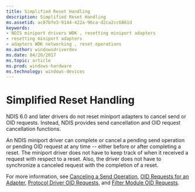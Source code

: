 ```yaml
---
title: Simplified Reset Handling
description: Simplified Reset Handling
ms.assetid: ac07bfe3-9144-422a-96ca-d2ca2cc6861d
keywords:
- NDIS miniport drivers WDK , resetting miniport adapters
- resetting miniport adapters
- adapters WDK networking , reset operations
ms.author: windowsdriverdev
ms.date: 04/20/2017
ms.topic: article
ms.prod: windows-hardware
ms.technology: windows-devices
---
```


# Simplified Reset Handling





NDIS 6.0 and later drivers do not reset miniport adapters to cancel send or OID requests. Instead, NDIS provides send cancellation and OID request cancellation functions.

An NDIS miniport driver can complete or cancel a pending send operation or pending OID request at any time -- either before or after completing a reset. The miniport driver does not have to keep track of when it received a request with respect to a reset. Also, the driver does not have to synchronize a canceled request with the completion of a reset.

For more information, see [Canceling a Send Operation](canceling-a-send-operation.md), [OID Requests for an Adapter](miniport-adapter-oid-requests.md), [Protocol Driver OID Requests](protocol-driver-oid-requests.md), and [Filter Module OID Requests](filter-module-oid-requests.md).

 

 





